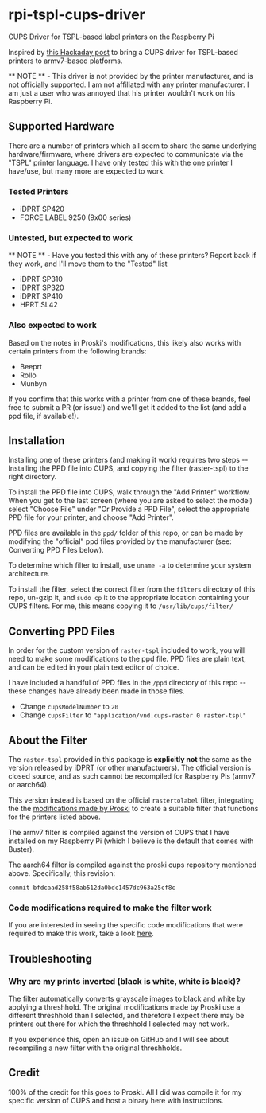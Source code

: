 # rpi-tspl-cups-driver
CUPS Driver for TSPL-based label printers on the Raspberry Pi 


Inspired by [this Hackaday post](https://hackaday.io/project/184984-cheap-poshmark-label-printer-iphone-airprint) to bring a CUPS driver for TSPL-based printers to armv7-based platforms. 

** NOTE ** - This driver is not provided by the printer manufacturer, and is not officially supported. I am not affiliated with any printer manufacturer. I am just a user who was annoyed that his printer wouldn't work on his Raspberry Pi.


## Supported Hardware

There are a number of printers which all seem to share the same underlying hardware/firmware, where drivers are expected to communicate via the "TSPL" printer language. I have only tested this with the one printer I have/use, but many more are expected to work. 


### Tested Printers

- iDPRT SP420
- FORCE LABEL 9250 (9x00 series)


### Untested, but expected to work

** NOTE ** - Have you tested this with any of these printers? Report back if they work, and I'll move them to the "Tested" list

- iDPRT SP310
- iDPRT SP320
- iDPRT SP410
- HPRT SL42


### Also expected to work

Based on the notes in Proski's modifications, this likely also works with certain printers from the following brands:

- Beeprt
- Rollo
- Munbyn

If you confirm that this works with a printer from one of these brands, feel free to submit a PR (or issue!) and we'll get it added to the list (and add a ppd file, if available!).


## Installation

Installing one of these printers (and making it work) requires two steps -- Installing the PPD file into CUPS, and copying the filter (raster-tspl) to the right directory.

To install the PPD file into CUPS, walk through the "Add Printer" workflow. When you get to the last screen (where you are asked to select the model) select "Choose File" under "Or Provide a PPD File", select the appropriate PPD file for your printer, and choose "Add Printer".

PPD files are available in the `ppd/` folder of this repo, or can be made by modifying the "official" ppd files provided by the manufacturer (see: Converting PPD Files below).

To determine which filter to install, use `uname -a` to determine your system architecture.

To install the filter, select the correct filter from the `filters` directory of this repo, un-gzip it, and `sudo cp` it to the appropriate location containing your CUPS filters. For me, this means copying it to `/usr/lib/cups/filter/`


## Converting PPD Files

In order for the custom version of `raster-tspl` included to work, you will need to make some modifications to the ppd file. PPD files are plain text, and can be edited in your plain text editor of choice.

I have included a handful of PPD files in the `/ppd` directory of this repo -- these changes have already been made in those files. 

- Change `cupsModelNumber` to `20`
- Change `cupsFilter` to `"application/vnd.cups-raster 0 raster-tspl"`


## About the Filter

The `raster-tspl` provided in this package is **explicitly not** the same as the version released by iDPRT (or other manufacturers). The official version is closed source, and as such cannot be recompiled for Raspberry Pis (armv7 or aarch64).

This version instead is based on the official `rastertolabel` filter, integrating the the [modifications made by Proski](https://github.com/proski/cups) to create a suitable filter that functions for the printers listed above.

The armv7 filter is compiled against the version of CUPS that I have installed on my Raspberry Pi (which I believe is the default that comes with Buster). 

The aarch64 filter is compiled against the proski cups repository mentioned above. Specifically, this revision:

`commit bfdcaad258f58ab512da0bdc1457dc963a25cf8c`


### Code modifications required to make the filter work

If you are interested in seeing the specific code modifications that were required to make this work, take a look [here](https://github.com/OpenPrinting/cups/compare/v2.2.10...thorrak:cups:2.2.10_beeprt). 


## Troubleshooting

### Why are my prints inverted (black is white, white is black)?

The filter automatically converts grayscale images to black and white by applying a threshhold. The original modifications made by Proski use a different threshhold than I selected, and therefore I expect there may be printers out there for which the threshhold I selected may not work.

If you experience this, open an issue on GitHub and I will see about recompiling a new filter with the original threshholds. 


## Credit

100% of the credit for this goes to Proski. All I did was compile it for my specific version of CUPS and host a binary here with instructions. 

